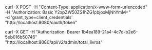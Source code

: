 curl -X POST -H "Content-Type: application/x-www-form-urlencoded" \
-H "Authorization: Basic Y2xpZW50ZS1hZG1pbjoxMjNhYmM=" \
-d 'grant_type=client_credentials' \
"http://localhost:8080/oauth/token"



curl -X GET -H "Authorization: Bearer 1b4ea189-21a4-4c7d-b2e6-5eb016b50746" \
"http://localhost:8080/api/v2/admin/total_livros"
